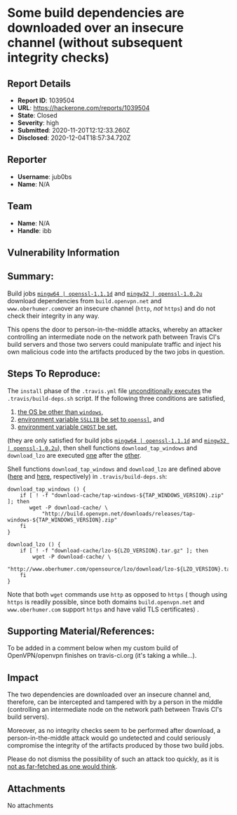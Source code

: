 # Some build dependencies are downloaded over an insecure channel (without subsequent integrity checks)

## Report Details
- **Report ID**: 1039504
- **URL**: https://hackerone.com/reports/1039504
- **State**: Closed
- **Severity**: high
- **Submitted**: 2020-11-20T12:12:33.260Z
- **Disclosed**: 2020-12-04T18:57:34.720Z

## Reporter
- **Username**: jub0bs
- **Name**: N/A

## Team
- **Name**: N/A
- **Handle**: ibb

## Vulnerability Information
## Summary:

Build jobs [`mingw64 | openssl-1.1.1d`](https://github.com/OpenVPN/openvpn/blob/master/.travis.yml#L87) and [`mingw32 | openssl-1.0.2u`](https://github.com/OpenVPN/openvpn/blob/master/.travis.yml#L91) download dependencies from `build.openvpn.net` and `www.oberhumer.com`over an insecure channel (`http`, _not_ `https`) and do not check their integrity in any way.

This opens the door to person-in-the-middle attacks, whereby an attacker controlling an intermediate node on the network path between Travis CI's build servers and those two servers could manipulate traffic and inject his own malicious code into the artifacts produced by the two jobs in question.

## Steps To Reproduce:

The `install` phase of the `.travis.yml` file [unconditionally executes](https://github.com/openvpn/openvpn/blob/master/.travis.yml#L120) the `.travis/build-deps.sh` script. If the following three conditions are satisfied,

1. [the OS be other than `windows`](https://github.com/OpenVPN/openvpn/blob/master/.travis/build-deps.sh#L4),
2. [environment variable `SSLLIB` be set to `openssl`](https://github.com/OpenVPN/openvpn/blob/master/.travis/build-deps.sh#L148), and
3. [environment variable `CHOST` be set](https://github.com/OpenVPN/openvpn/blob/master/.travis/build-deps.sh#L161),

(they are only satisfied for build jobs [`mingw64 | openssl-1.1.1d`](https://github.com/OpenVPN/openvpn/blob/master/.travis.yml#L87) and [`mingw32 | openssl-1.0.2u`](https://github.com/OpenVPN/openvpn/blob/master/.travis.yml#L91)), then shell functions `download_tap_windows` and `download_lzo` are executed [one](https://github.com/OpenVPN/openvpn/blob/master/.travis/build-deps.sh#L162) after the [other](https://github.com/OpenVPN/openvpn/blob/master/.travis/build-deps.sh#L165).

Shell functions `download_tap_windows` and `download_lzo` are defined above ([here](https://github.com/OpenVPN/openvpn/blob/master/.travis/build-deps.sh#L18) and [here](https://github.com/OpenVPN/openvpn/blob/master/.travis/build-deps.sh#L18), respectively) in `.travis/build-deps.sh`:

```shell
download_tap_windows () {
    if [ ! -f "download-cache/tap-windows-${TAP_WINDOWS_VERSION}.zip" ]; then
       wget -P download-cache/ \
           "http://build.openvpn.net/downloads/releases/tap-windows-${TAP_WINDOWS_VERSION}.zip"
    fi
}

download_lzo () {
    if [ ! -f "download-cache/lzo-${LZO_VERSION}.tar.gz" ]; then
        wget -P download-cache/ \
            "http://www.oberhumer.com/opensource/lzo/download/lzo-${LZO_VERSION}.tar.gz"
    fi
}
```

Note that both `wget` commands use `http` as opposed to `https` ( though using `https` is readily possible, since both  domains `build.openvpn.net` and `www.oberhumer.com` support `https` and have valid TLS certificates) .

## Supporting Material/References:

To be added in a comment below when my custom build of OpenVPN/openvpn finishes on travis-ci.org (it's taking a while...).

## Impact

The two dependencies are downloaded over an insecure channel and, therefore, can be intercepted and tampered with by a person in the middle (controlling an intermediate node on the network path between Travis CI's build servers).

Moreover, as no integrity checks seem to be performed after download, a person-in-the-middle attack would go undetected and could seriously compromise the integrity of the artifacts produced by those two build jobs.

Please do not dismiss the possibility of such an attack too quickly, as it is [not as far-fetched as one would think](https://medium.com/bugbountywriteup/want-to-take-over-the-java-ecosystem-all-you-need-is-a-mitm-1fc329d898fb).

## Attachments
No attachments
